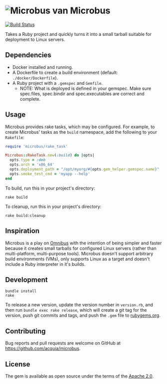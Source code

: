 # ![Microbus van](https://cloud.githubusercontent.com/assets/202230/13436627/d753eb9a-dfa5-11e5-8e97-ec3db22846e4.png) Microbus

[![Build Status](https://travis-ci.com/acquia/microbus.svg?token=oagyQubkw12Sp9ziGMif&branch=master)](https://travis-ci.com/acquia/microbus)

Takes a Ruby project and quickly turns it into a small tarball suitable for
deployment to Linux servers.

## Dependencies

  - Docker installed and running.
  - A Dockerfile to create a build environment (default: `./docker/Dockerfile`).
  - A Ruby project with a `.gemspec` and `Gemfile`.
    * NOTE: What is deployed is defined in your gemspec. Make sure spec.files,
      spec.bindir and spec.executables are correct and complete.

## Usage

Microbus provides rake tasks, which may be configured. For example, to create
Microbus' tasks as the `build` namespace, add the following to your `Rakefile`:

```ruby
require 'microbus/rake_task'

Microbus::RakeTask.new(:build) do |opts|
  opts.type = :deb
  opts.arch = 'x86_64'
  opts.deployment_path = "/opt/myorg/#{opts.gem_helper.gemspec.name}"
  opts.smoke_test_cmd = 'myapp --help'
end
```

To build, run this in your project's directory:

```
rake build
```

To cleanup, run this in your project's directory:

```
rake build:cleanup
```

## Inspiration

Microbus is a play on [Omnibus](https://github.com/chef/omnibus) with the
intention of being simpler and faster because it creates small tarballs for
configured Linux servers (rather than multi-platform, multi-purpose tools).
Microbus doesn't support arbitrary build environments (VMs), only supports Linux
as a target and doesn't include a Ruby interpreter in it's builds.

## Development

```
bundle install
rake
```

To release a new version, update the version number in `version.rb`, and then
run `bundle exec rake release`, which will create a git tag for the version,
push git commits and tags, and push the `.gem` file to
[rubygems.org](https://rubygems.org).

## Contributing

Bug reports and pull requests are welcome on GitHub at
https://github.com/acquia/microbus.


## License

The gem is available as open source under the terms of the
[Apache 2.0](http://opensource.org/licenses/MIT).

